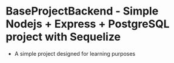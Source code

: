 # BaseProjectBackend - Simple Nodejs + Express + PostgreSQL project with Sequelize

* A simple project designed for learning purposes 

